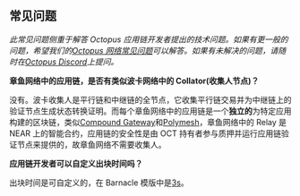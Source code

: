 ## 常见问题

*此常见问题侧重于解答 Octopus 应用链开发者提出的技术问题。如果有更一般的问题，希望我们的[Octopus 网络常见问题](https://oct.network/#faqs)可以解答。如果有未解决的问题，请随时在[Octopus Discord](https://discord.gg/6GTJBkZA9Q)上提问。*

**章鱼网络中的应用链，是否有类似波卡网络中的 Collator(收集人节点)？**

没有。波卡收集人是平行链和中继链的全节点，它收集平行链交易并为中继链上的验证节点生成状态转换证明。而每个章鱼网络中的应用链是一个**独立的**为特定应用构建的区块链，类似[Compound Gateway](https://compound.cash/)和[Polymesh](https://polymath.network/polymesh)，章鱼网络中的 Relay 是 NEAR 上的智能合约，应用链的安全性是由 OCT 持有者参与质押并运行应用链验证节点来提供的，故章鱼网络不需要收集人。

**应用链开发者可以自定义出块时间吗？**

出块时间是可自定义的，在 Barnacle 模版中是[3s](https://github.com/octopus-network/barnacle/blob/master/runtime/src/lib.rs#L156)。




